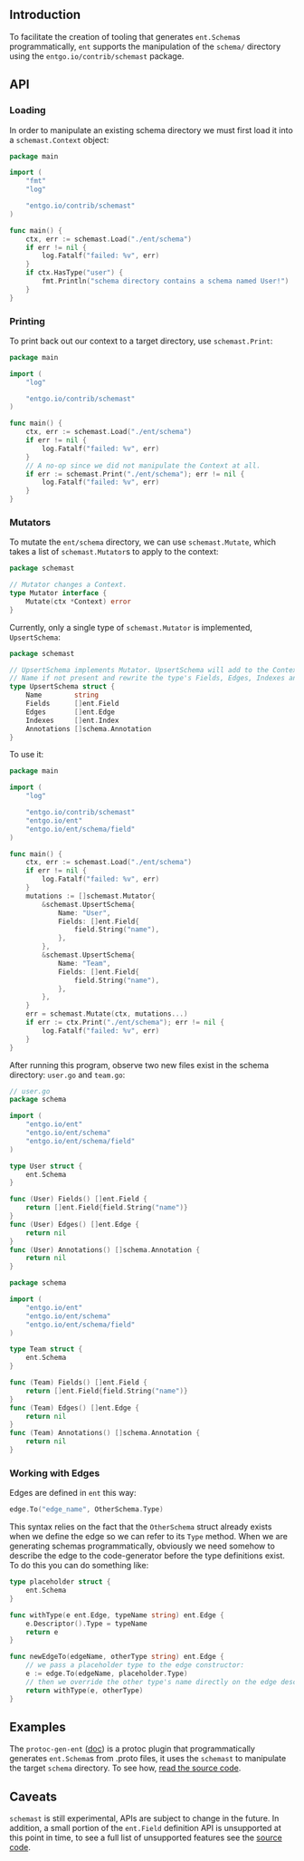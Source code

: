 ## Introduction

To facilitate the creation of tooling that generates `ent.Schema`s programmatically, `ent` supports the manipulation of the `schema/` directory using the `entgo.io/contrib/schemast` package.

## API

### Loading

In order to manipulate an existing schema directory we must first load it into a `schemast.Context` object:

```go
package main

import (
    "fmt"
    "log"

    "entgo.io/contrib/schemast"
)

func main() {
    ctx, err := schemast.Load("./ent/schema")
    if err != nil {
        log.Fatalf("failed: %v", err)
    }
    if ctx.HasType("user") {
        fmt.Println("schema directory contains a schema named User!")
    }
}
```

### Printing

To print back out our context to a target directory, use `schemast.Print`:

```go
package main

import (
    "log"

    "entgo.io/contrib/schemast"
)

func main() {
    ctx, err := schemast.Load("./ent/schema")
    if err != nil {
        log.Fatalf("failed: %v", err)
    }
    // A no-op since we did not manipulate the Context at all.
    if err := schemast.Print("./ent/schema"); err != nil {
        log.Fatalf("failed: %v", err)
    }
}
```

### Mutators

To mutate the `ent/schema` directory, we can use `schemast.Mutate`, which takes a list of `schemast.Mutator`s to apply to the context:

```go
package schemast

// Mutator changes a Context.
type Mutator interface {
    Mutate(ctx *Context) error
}
```

Currently, only a single type of `schemast.Mutator` is implemented, `UpsertSchema`:

```go
package schemast

// UpsertSchema implements Mutator. UpsertSchema will add to the Context the type named
// Name if not present and rewrite the type's Fields, Edges, Indexes and Annotations methods.
type UpsertSchema struct {
    Name        string
    Fields      []ent.Field
    Edges       []ent.Edge
    Indexes     []ent.Index
    Annotations []schema.Annotation
}
```

To use it:

```go
package main

import (
    "log"

    "entgo.io/contrib/schemast"
    "entgo.io/ent"
    "entgo.io/ent/schema/field"
)

func main() {
    ctx, err := schemast.Load("./ent/schema")
    if err != nil {
        log.Fatalf("failed: %v", err)
    }
    mutations := []schemast.Mutator{
        &schemast.UpsertSchema{
            Name: "User",
            Fields: []ent.Field{
                field.String("name"),
            },
        },
        &schemast.UpsertSchema{
            Name: "Team",
            Fields: []ent.Field{
                field.String("name"),
            },
        },
    }
    err = schemast.Mutate(ctx, mutations...)
    if err := ctx.Print("./ent/schema"); err != nil {
        log.Fatalf("failed: %v", err)
    }
}
```

After running this program, observe two new files exist in the schema directory: `user.go` and `team.go`:

```go
// user.go
package schema

import (
    "entgo.io/ent"
    "entgo.io/ent/schema"
    "entgo.io/ent/schema/field"
)

type User struct {
    ent.Schema
}

func (User) Fields() []ent.Field {
    return []ent.Field{field.String("name")}
}
func (User) Edges() []ent.Edge {
    return nil
}
func (User) Annotations() []schema.Annotation {
    return nil
}
```

```go
package schema

import (
    "entgo.io/ent"
    "entgo.io/ent/schema"
    "entgo.io/ent/schema/field"
)

type Team struct {
    ent.Schema
}

func (Team) Fields() []ent.Field {
    return []ent.Field{field.String("name")}
}
func (Team) Edges() []ent.Edge {
    return nil
}
func (Team) Annotations() []schema.Annotation {
    return nil
}
```

### Working with Edges

Edges are defined in `ent` this way:

```go
edge.To("edge_name", OtherSchema.Type)
```

This syntax relies on the fact that the `OtherSchema` struct already exists when we define the edge so we can refer to its `Type` method. When we are generating schemas programmatically, obviously we need somehow to describe the edge to the code-generator before the type definitions exist. To do this you can do something like:

```go
type placeholder struct {
    ent.Schema
}

func withType(e ent.Edge, typeName string) ent.Edge {
    e.Descriptor().Type = typeName
    return e
}

func newEdgeTo(edgeName, otherType string) ent.Edge {
    // we pass a placeholder type to the edge constructor:
    e := edge.To(edgeName, placeholder.Type)
    // then we override the other type's name directly on the edge descriptor: 
    return withType(e, otherType)
}
```

## Examples

The `protoc-gen-ent` ([doc](https://github.com/ent/contrib/tree/master/entproto/cmd/protoc-gen-ent)) is a protoc plugin that programmatically generates `ent.Schema`s from .proto files, it uses the `schemast` to manipulate the target `schema` directory. To see how, [read the source code](https://github.com/ent/contrib/blob/master/entproto/cmd/protoc-gen-ent/main.go#L34).

## Caveats

`schemast` is still experimental, APIs are subject to change in the future. In addition, a small portion of the `ent.Field` definition API is unsupported at this point in time, to see a full list of unsupported features see the [source code](https://github.com/ent/contrib/blob/aed7a43a3e54550c1dd9a1a066ce1236b4bae56c/schemast/field.go#L158).

